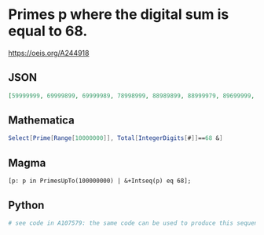 # Primes p where the digital sum is equal to 68\.
https://oeis.org/A244918
## JSON
```JSON
[59999999, 69999899, 69999989, 78998999, 88989899, 88999979, 89699999, 89799989, 89989799, 89989979, 89997899, 89997989, 89999699, 89999969, 97889999, 98699999, 98879999, 98899799, 98979989, 98988899, 98989889, 98997989, 98998979, 98999969]
```
## Mathematica
```Mathematica
Select[Prime[Range[10000000]], Total[IntegerDigits[#]]==68 &]
```
## Magma
```Magma
[p: p in PrimesUpTo(100000000) | &+Intseq(p) eq 68];
```
## Python
```Python
# see code in A107579: the same code can be used to produce this sequence, by giving the initial term p = 6*10**7-1, for digit sum 68. - _M. F. Hasler_, Mar 16 2022
```
